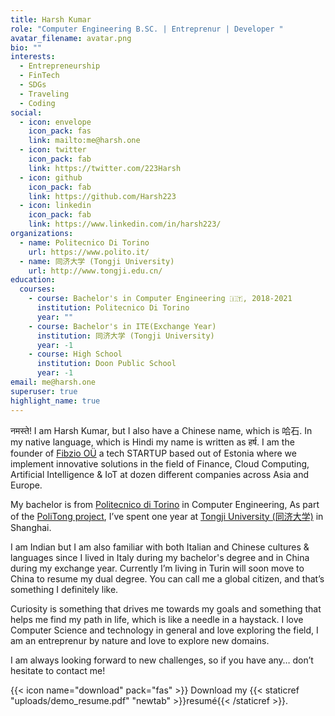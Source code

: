 ```yaml
---
title: Harsh Kumar
role: "Computer Engineering B.SC. | Entreprenur | Developer "
avatar_filename: avatar.png
bio: ""
interests:
  - Entrepreneurship
  - FinTech
  - SDGs
  - Traveling
  - Coding
social:
  - icon: envelope
    icon_pack: fas
    link: mailto:me@harsh.one
  - icon: twitter
    icon_pack: fab
    link: https://twitter.com/223Harsh
  - icon: github
    icon_pack: fab
    link: https://github.com/Harsh223
  - icon: linkedin
    icon_pack: fab
    link: https://www.linkedin.com/in/harsh223/
organizations:
  - name: Politecnico Di Torino
    url: https://www.polito.it/
  - name: 同济大学 (Tongji University)
    url: http://www.tongji.edu.cn/
education:
  courses:
    - course: Bachelor's in Computer Engineering 🇮🇹, 2018-2021
      institution: Politecnico Di Torino
      year: ""
    - course: Bachelor's in ITE(Exchange Year)
      institution: 同济大学 (Tongji University)
      year: -1
    - course: High School
      institution: Doon Public School
      year: -1
email: me@harsh.one
superuser: true
highlight_name: true
---
```

नमस्ते! I am Harsh Kumar, but I also have a Chinese name, which is 哈石. In my native language, which is Hindi my name is written as हर्ष. I am the founder of [Fibzio OÜ](https://fibzio.com) a tech STARTUP based out of Estonia where we implement innovative solutions in the field of Finance, Cloud Computing, Artificial Intelligence & IoT at dozen different companies across Asia and Europe. 

My bachelor is from [Politecnico di Torino](https://www.polito.it/) in Computer Engineering, As part of the [PoliTong project](https://www.polito.it/international/offerta/percorsi/politong/index.php?lang=en), I’ve spent one year at [Tongji University (同济大学)](https://en.tongji.edu.cn/) in Shanghai.

I am Indian but I am also familiar with both Italian and Chinese cultures & languages since I lived in Italy during my bachelor's degree and in China during my exchange year. Currently I’m living in Turin will soon move to China to resume my dual degree. You can call me a global citizen, and that’s something I definitely like. 

Curiosity is something that drives me towards my goals and something that helps me find my path in life, which is like a needle in a haystack. I love Computer Science and technology in general and love exploring the field, I am an entreprenur by nature and love to explore new domains.

I am always looking forward to new challenges, so if you have any… don’t hesitate to contact me!



{{< icon name="download" pack="fas" >}} Download my {{< staticref "uploads/demo_resume.pdf" "newtab" >}}resumé{{< /staticref >}}.